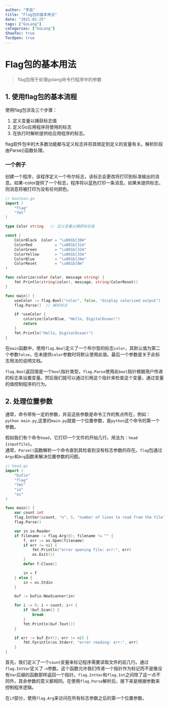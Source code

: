 ```yaml
---
author: "李昌"
title: "Flag包的基本用法"
date: "2021-02-25"
tags: ["GoLang"]
categories: ["GoLang"]
ShowToc: true
TocOpen: true
---
```


# Flag包的基本用法

> flag包用于处理golang命令行程序中的参数

## 1. 使用flag包的基本流程

使用flag包涉及三个步骤：  
1. 定义变量以捕获标志值
2. 定义Go应用程序将使用的标志
3. 在执行时解析提供给应用程序的标志。 

flag软件包中的大多数功能都与定义标志并将其绑定到定义的变量有关。解析阶段由Parse()函数处理。

### 一个例子

创建一个程序，该程序定义一个布尔标志，该标志会更改将打印到标准输出的消息。如果-color提供了一个标志，程序将以蓝色打印一条消息。如果未提供标志，则消息将被打印为没有任何颜色。

```go
// boolean.go
import (
    "flag"
    "fmt"
)

type Color string   // 定义变量以捕获标志值

const (
    ColorBlack  Color = "\u001b[30m"
    ColorRed          = "\u001b[31m"
    ColorGreen        = "\u001b[32m"
    ColorYellow       = "\u001b[33m"
    ColorBlue         = "\u001b[34m"
    ColorReset        = "\u001b[0m"
)

func colorize(color Color, message string) {
    fmt.Println(string(color), message, string(ColorReset))
}

func main() {
    useColor := flag.Bool("color", false, "display colorized output")  // 定义Go应用程序将使用的标志
    flag.Parse()  // 解析标志

    if *useColor {
        colorize(ColorBlue, "Hello, DigitalOcean!")
        return
    }
    fmt.Println("Hello, DigitalOcean!")
}
```

在```main```函数中，使用```flag.Bool```定义了一个布尔型的标志```color```，其默认值为第二个参数```false```，在未提供```color```参数时将默认使用此值。最后一个参数是关于此标志用法的说明文档。

```flag.Bool```返回值是一个```bool```指针类型，```flag.Parse```使用此```bool```指针根据用户传递的标志来设置变量。然后我们就可以通过引用这个指针来检查这个变量，通过变量的值控制程序的行为。

## 2. 处理位置参数

通常，命令带有一定的参数，并且这些参数是命令工作的焦点所在，例如：```python main.py```,这里的```main.py```就是一个位置参数，是```python```这个命令的第一个参数。

假如我们有个命令```head```，它打印一个文件的开始几行，用法为：```head {inputfile}```。  
通常，```Parse()```函数解析一个命令直到其检查到没有标志参数的存在。```flag```包通过```Args```和```Arg```函数来解决位置参数的问题。

```go
// head.go
import (
    "bufio"
    "flag"
    "fmt"
    "io"
    "os"
)

func main() {
    var count int
    flag.IntVar(&count, "n", 5, "number of lines to read from the file")
    flag.Parse()

    var in io.Reader
    if filename := flag.Arg(0); filename != "" {
        f, err := os.Open(filename)
        if err != nil {
            fmt.Println("error opening file: err:", err)
            os.Exit(1)
        }
        defer f.Close()

        in = f
    } else {
        in = os.Stdin
    }

    buf := bufio.NewScanner(in)

    for i := 0; i < count; i++ {
        if !buf.Scan() {
            break
        }
        fmt.Println(buf.Text())
    }

    if err := buf.Err(); err != nil {
        fmt.Fprintln(os.Stderr, "error reading: err:", err)
    }
}
```

首先，我们定义了一个```count```变量来标记程序需要读取文件的前几行。通过```flag.IntVar```定义了```-n```参数。这个函数允许我们传递一个指针作为标记而不是像没有```Var```后缀的函数那样返回一个指针。```flag.IntVar```和```flag.Int```之间除了这一点不同外，其余参数的意义都相同。在使用```flag.Parse```解析后，接下来是根据参数来控制程序逻辑。   

在```if```部分，使用```flag.Arg```来访问在所有标志参数之后的第一个位置参数。

